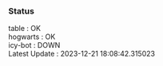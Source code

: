 ### Status


table : OK  
hogwarts : OK  
icy-bot : DOWN  
Latest Update : 2023-12-21 18:08:42.315023
